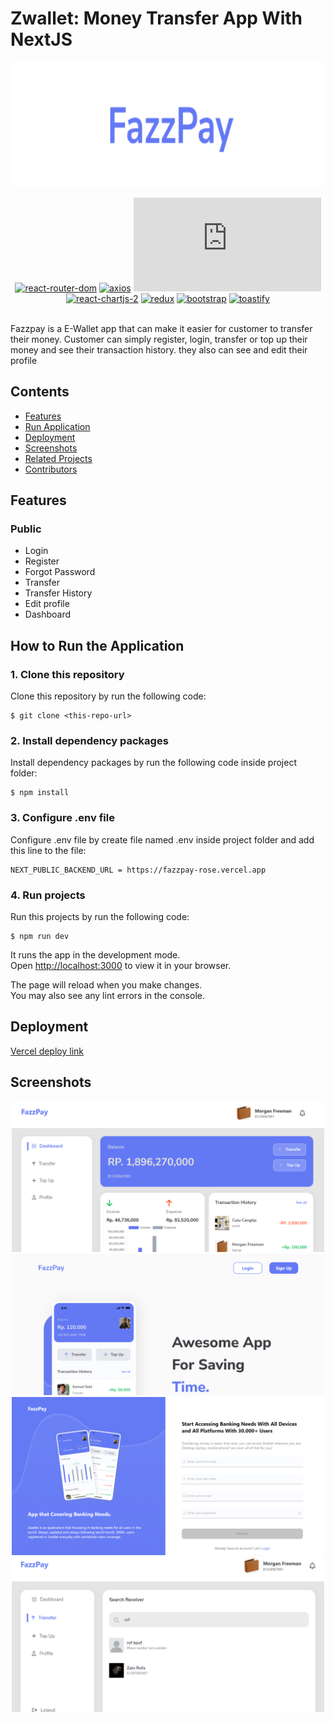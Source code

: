 # Zwallet: Money Transfer App With NextJS

<div align="center">
	<img height="200" src="public/images/github-banner.png" alt="Zwallet">

[![react-router-dom](https://img.shields.io/npm/v/react-router-dom?label=react-router-dom)](https://www.npmjs.com/package/react-router-dom)
[![axios](https://img.shields.io/npm/v/axios?label=axios)](https://www.npmjs.com/package/axios)
[![chart.js](https://img.shields.io/npm/v/chart.js?label=chart.js)](https://www.npmjs.com/package/chart.js)
[![react-chartjs-2](https://img.shields.io/badge/react--chartjs--2-5.0.1-blue)](https://www.npmjs.com/package/craco)
[![redux](https://img.shields.io/npm/v/redux?label=redux)](https://www.npmjs.com/package/redux)
[![bootstrap](https://img.shields.io/badge/bootstrap-%5E5.2.3-blue)](https://www.npmjs.com/package/bootstrap)
[![toastify](https://img.shields.io/badge/toastify-%5E9.1.1-blue)](https://www.npmjs.com/package/react-toastify)

<br/>

</div>
Fazzpay is a E-Wallet app that can make it easier for customer to transfer their money. Customer can simply register, login, transfer or top up their money and see their transaction history. they also can see and edit their profile

## Contents

- [Features](#features)
- [Run Application](#how-to-run-the-application)
- [Deployment](#deployment)
- [Screenshots](#screenshots)
- [Related Projects](#related-projects)
- [Contributors](#contributors)

## Features

### Public

- Login
- Register
- Forgot Password
- Transfer
- Transfer History
- Edit profile
- Dashboard

## How to Run the Application

### 1. Clone this repository

Clone this repository by run the following code:

```
$ git clone <this-repo-url>
```

### 2. Install dependency packages

Install dependency packages by run the following code inside project folder:

```
$ npm install
```

### 3. Configure .env file

Configure .env file by create file named .env inside project folder and add this line to the file:

```
NEXT_PUBLIC_BACKEND_URL = https://fazzpay-rose.vercel.app
```

### 4. Run projects

Run this projects by run the following code:

```
$ npm run dev
```

It runs the app in the development mode.\
Open [http://localhost:3000](http://localhost:3000) to view it in your browser.

The page will reload when you make changes.\
You may also see any lint errors in the console.

## Deployment

[Vercel deploy link](https://fazzpay-seven.vercel.app/) 

## Screenshots

<div align="center">
<img width="500" src="public/images/dashboard.png" alt="Landing page">

<img width="500" src="public/images/landing-page.png" alt="Login page">

<img width="500" src="public/images/login-ss.png" alt="Dashboard">

<img width="500" src="public/images/transfer.png" alt="Transfer history">
</div>
